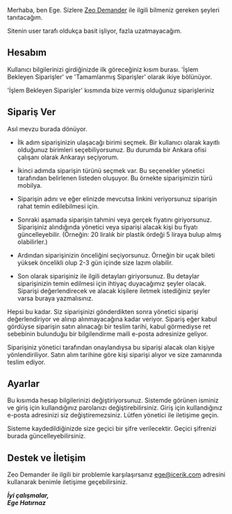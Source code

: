 Merhaba, ben Ege. Sizlere [Zeo Demander](https://github.com/egehatirnaz/zeoDemander/edit/master/README.md) ile ilgili bilmeniz gereken şeyleri tanıtacağım.

Sitenin user tarafı oldukça basit işliyor, fazla uzatmayacağım.

## Hesabım

Kullanıcı bilgilerinizi girdiğinizde ilk göreceğiniz kısım burası.
'İşlem Bekleyen Siparişler' ve 'Tamamlanmış Siparişler' olarak ikiye bölünüyor.

'İşlem Bekleyen Siparişler' kısmında bize vermiş olduğunuz siparişleriniz

## Sipariş Ver

Asıl mevzu burada dönüyor.

- İlk adım siparişinizin ulaşacağı birimi seçmek. Bir kullanıcı olarak kayıtlı olduğunuz birimleri seçebiliyorsunuz.
Bu durumda bir Ankara ofisi çalışanı olarak Ankarayı seçiyorum.

- İkinci adımda siparişin türünü seçmek var. Bu seçenekler yönetici tarafından belirlenen listeden oluşuyor. Bu örnekte siparişimizin türü mobilya.

- Siparişin adını ve eğer elinizde mevcutsa linkini veriyorsunuz siparişin rahat temin edilebilmesi için.

- Sonraki aşamada siparişin tahmini veya gerçek fiyatını giriyorsunuz. Siparişiniz alındığında yönetici veya siparişi alacak kişi bu fiyatı güncelleyebilir. (Örneğin: 20 liralık bir plastik ördeği 5 liraya bulup almış olabilirler.)

- Ardından siparişinizin önceliğini seçiyorsunuz. Örneğin bir uçak bileti yüksek öncelikli olup 2-3 gün içinde size lazım olabilir.

- Son olarak siparişiniz ile ilgili detayları giriyorsunuz. Bu detaylar siparişinizin temin edilmesi için ihtiyaç duyacağımız şeyler olacak. Siparişi değerlendirecek ve alacak kişilere iletmek istediğiniz şeyler varsa buraya yazmalısınız.

Hepsi bu kadar. Siz siparişinizi gönderdikten sonra yönetici siparişi değerlendiriyor ve alınıp alınmayacağına kadar veriyor. Sipariş eğer kabul gördüyse siparişin satın alınacağı bir teslim tarihi, kabul görmediyse ret sebebinin bulunduğu bir bilgilendirme maili e-posta adresinize geliyor.

Siparişiniz yönetici tarafından onaylandıysa bu siparişi alacak olan kişiye yönlendiriliyor. Satın alım tarihine göre kişi siparişi alıyor ve size zamanında teslim ediyor.

## Ayarlar

Bu kısımda hesap bilgilerinizi değiştiriyorsunuz. Sistemde görünen isminiz ve giriş için kullandığınız parolanızı değiştirebilirsiniz. Giriş için kullandığınız e-posta adresinizi siz değiştiremezsiniz. Lütfen yönetici ile iletişime geçin.

Sisteme kaydedildiğinizde size geçici bir şifre verilecektir. Geçici şifrenizi burada güncelleyebilirsiniz.

## Destek ve İletişim
Zeo Demander ile ilgili bir problemle karşılaşırsanız [ege@icerik.com](mailto:ege@icerik.com) adresini kullanarak benimle iletişime geçebilirsiniz.


**_İyi çalışmalar,_**  
**_Ege Hatırnaz_**

